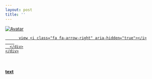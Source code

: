 ```yaml
---
layout: post
title: ''
---
```


<p class="imglist">

<div class="image-container">
  <a href="https://pic2.superbed.cn/item/5df9a5d076085c3289832286.jpg"  data-fancybox="images">
    <img src="https://pic2.superbed.cn/item/5df9a5d076085c32898322ad.jpg" alt="Avatar" class="image" />
    <div class="overlay">
      <div class="text">
        
          view <i class="fa fa-arrow-right" aria-hidden="true"></i>
        
      </div>
    </div>
  </a>
</div>








<a href="https://pic2.superbed.cn/item/5df9a5d076085c3289832288.jpg" data-fancybox="images"><img src="" /></a>
<a href="https://pic2.superbed.cn/item/5df9a5d076085c328983228a.jpg" data-fancybox="images"><img src="" /></a>
<a href="https://pic2.superbed.cn/item/5df9a5d076085c328983228c.jpg" data-fancybox="images"><img src="" /></a>
<a href="https://pic2.superbed.cn/item/5df9a5d076085c328983228e.jpg" data-fancybox="images"><img src="" /></a>
<a href="https://pic2.superbed.cn/item/5df9a5d076085c3289832290.jpg" data-fancybox="images"><img src="" /></a>
<a href="https://pic2.superbed.cn/item/5df9a5d076085c3289832292.jpg" data-fancybox="images"><img src="" /></a>
<a href="https://pic2.superbed.cn/item/5df9a5d076085c3289832294.jpg" data-fancybox="images"><img src="" /></a>
<a href="https://pic2.superbed.cn/item/5df9a5d076085c3289832298.jpg" data-fancybox="images"><img src="" /></a>
<a href="https://pic2.superbed.cn/item/5df9a5d076085c328983229a.jpg" data-fancybox="images"><img src="" /></a>
<a href="https://pic2.superbed.cn/item/5df9a5d076085c328983229d.jpg" data-fancybox="images"><img src="" /></a>
<a href="https://pic2.superbed.cn/item/5df9a5d076085c328983229f.jpg" data-fancybox="images"><img src="" /></a>
<a href="https://pic2.superbed.cn/item/5df9a5d076085c32898322a1.jpg" data-fancybox="images"><img src="" /></a>
<a href="https://pic2.superbed.cn/item/5df9a5d076085c32898322a3.jpg" data-fancybox="images"><img src="" /></a>
<a href="https://pic2.superbed.cn/item/5df9a5d076085c32898322a5.jpg" data-fancybox="images"><img src="" /></a>
<a href="https://pic2.superbed.cn/item/5df9a5d076085c32898322a7.jpg" data-fancybox="images"><img src="" /></a>
<a href="https://pic2.superbed.cn/item/5df9a5d076085c32898322aa.jpg" data-fancybox="images"><img src="" /></a>
<a href="https://pic2.superbed.cn/item/5df9a5d076085c32898322ad.jpg" data-fancybox="images"><img src="" /></a>
<a href="https://pic2.superbed.cn/item/5df9a5d076085c32898322af.jpg" data-fancybox="images"><img src="" /></a>
<a href="https://pic2.superbed.cn/item/5df9a5d076085c32898322b2.jpg" data-fancybox="images"><img src="" /></a>
<a href="https://pic2.superbed.cn/item/5df9a5d076085c32898322b5.jpg" data-fancybox="images"><img src="" /></a>
<a href="https://pic2.superbed.cn/item/5df9a5d076085c32898322b7.jpg" data-fancybox="images"><img src="" /></a>
<a href="https://pic2.superbed.cn/item/5df9a5d076085c32898322ba.jpg" data-fancybox="images"><img src="" /></a>
<a href="https://pic2.superbed.cn/item/5df9a5d076085c32898322bc.jpg" data-fancybox="images"><img src="" /></a>
<a href="https://pic2.superbed.cn/item/5df9a5d076085c32898322be.jpg" data-fancybox="images"><img src="" /></a>
<a href="https://pic2.superbed.cn/item/5df9a61476085c3289832dfe.jpg" data-fancybox="images"><img src="" /></a>
<a href="https://pic2.superbed.cn/item/5df9a61476085c3289832e00.jpg" data-fancybox="images"><img src="" /></a>
<a href="https://pic2.superbed.cn/item/5df9a61476085c3289832e02.jpg" data-fancybox="images"><img src="" /></a>
<a href="https://pic2.superbed.cn/item/5df9a61476085c3289832e04.jpg" data-fancybox="images"><img src="" /></a>
<a href="https://pic2.superbed.cn/item/5df9a61476085c3289832e06.jpg" data-fancybox="images"><img src="" /></a>
<a href="https://pic2.superbed.cn/item/5df9a61476085c3289832e0c.jpg" data-fancybox="images"><img src="" /></a>
<a href="https://pic2.superbed.cn/item/5df9a61476085c3289832e0e.jpg" data-fancybox="images"><img src="" /></a>
<a href="https://pic2.superbed.cn/item/5df9a61476085c3289832e12.jpg" data-fancybox="images"><img src="" /></a>
<a href="https://pic2.superbed.cn/item/5df9a61476085c3289832e14.jpg" data-fancybox="images"><img src="" /></a>
<a href="https://pic2.superbed.cn/item/5df9a61476085c3289832e17.jpg" data-fancybox="images"><img src="" /></a>
<a href="https://pic2.superbed.cn/item/5df9a61476085c3289832e1a.jpg" data-fancybox="images"><img src="" /></a>
<a href="https://pic2.superbed.cn/item/5df9a61476085c3289832e1c.jpg" data-fancybox="images"><img src="" /></a>
<a href="https://pic2.superbed.cn/item/5df9a61476085c3289832e1e.jpg" data-fancybox="images"><img src="" /></a>
<a href="https://pic2.superbed.cn/item/5df9a61476085c3289832e21.jpg" data-fancybox="images"><img src="" /></a>
<a href="https://pic2.superbed.cn/item/5df9a61476085c3289832e23.jpg" data-fancybox="images"><img src="" /></a>
<a href="https://pic2.superbed.cn/item/5df9a61476085c3289832e25.jpg" data-fancybox="images"><img src="" /></a>
<a href="https://pic2.superbed.cn/item/5df9a61476085c3289832e27.jpg" data-fancybox="images"><img src="" /></a>
<a href="https://pic2.superbed.cn/item/5df9a61476085c3289832e29.jpg" data-fancybox="images"><img src="" /></a>


</p>



#### [text](https://cxcxcx.cx/works/0006a.html)